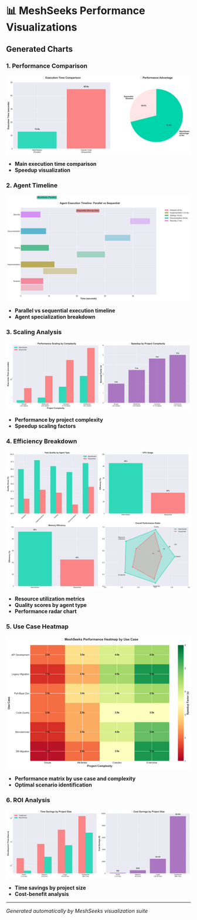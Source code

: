 # 📊 MeshSeeks Performance Visualizations

## Generated Charts

### 1. Performance Comparison
![Performance Comparison](performance_comparison.png)
- **Main execution time comparison**
- **Speedup visualization**

### 2. Agent Timeline
![Agent Timeline](agent_timeline.png)
- **Parallel vs sequential execution timeline**
- **Agent specialization breakdown**

### 3. Scaling Analysis
![Scaling Analysis](scaling_analysis.png)
- **Performance by project complexity**
- **Speedup scaling factors**

### 4. Efficiency Breakdown
![Efficiency Breakdown](efficiency_breakdown.png)
- **Resource utilization metrics**
- **Quality scores by agent type**
- **Performance radar chart**

### 5. Use Case Heatmap
![Use Case Heatmap](use_case_heatmap.png)
- **Performance matrix by use case and complexity**
- **Optimal scenario identification**

### 6. ROI Analysis
![ROI Analysis](roi_analysis.png)
- **Time savings by project size**
- **Cost-benefit analysis**

---
*Generated automatically by MeshSeeks visualization suite*
